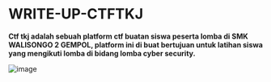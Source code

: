 # WRITE-UP-CTFTKJ
**Ctf tkj adalah sebuah platform ctf buatan siswa peserta lomba di SMK WALISONGO 2 GEMPOL, platform ini di buat bertujuan untuk latihan siswa yang mengikuti lomba di bidang lomba cyber security.**

![image](https://github.com/adityabarunairawan/WRITE-UP-CTFTKJ/assets/136324726/4c3e33f2-a5ed-4476-834d-0cbedc8101f3)
